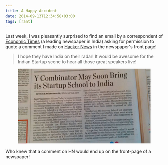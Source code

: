 ```yaml
---
title: A Happy Accident
date: 2014-09-13T12:34:58+03:00
tags: [rant]
---
```


Last week, I was pleasantly surprised to find an email by a correspondent of [Economic Times](http://economictimes.indiatimes.com/) (a leading newspaper in India) asking for permission to quote a comment I made on [Hacker News](https://news.ycombinator.com/item?id=7698688) in the newspaper's front page!

> I hope they have India on their radar! It would be awesome for the Indian Startup scene to hear all those great speakers live!

<figure> <img src="/images/et.jpg"> </figure>

Who knew that a comment on HN would end up on the front-page of a newspaper!
